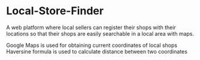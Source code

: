 # Local-Store-Finder

A web platform where local sellers can register their shops with their locations so that their shops are easily
searchable in a local area with maps.

Google Maps is used for obtaining current coordinates of local shops
Haversine formula is used to calculate distance between two coordinates
